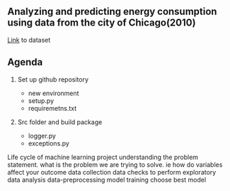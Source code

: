 ## Analyzing and predicting energy consumption using data from the city of Chicago(2010)
<a href="https://data.cityofchicago.org/Environment-Sustainable-Development/Energy-Usage-2010/8yq3-m6wp/about_data"> Link</a> to dataset


## Agenda
1. Set up github repository
    - new environment  
    - setup.py  
    - requiremetns.txt

2. Src folder and build package 
    - logger.py
    - exceptions.py 


Life cycle of machine learning project
    understanding the problem statement. what is the problem we are trying to solve. ie how do variables affect your outcome
    data collection
    data checks to perform
    exploratory data analysis
    data-preprocessing
    model training
    choose best model
